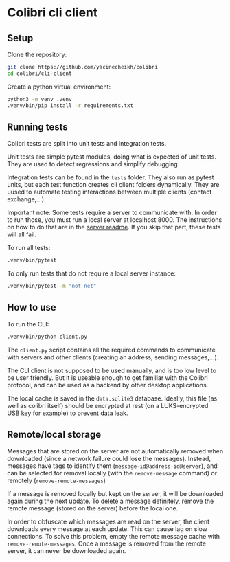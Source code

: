 # Colibri cli client

## Setup

Clone the repository:
```sh
git clone https://github.com/yacinecheikh/colibri
cd colibri/cli-client
```

Create a python virtual environment:
```sh
python3 -m venv .venv
.venv/bin/pip install -r requirements.txt
```

## Running tests

Colibri tests are split into unit tests and integration tests.

Unit tests are simple pytest modules, doing what is expected of unit tests. They are used to detect regressions and simplify debugging.

Integration tests can be found in the `tests` folder. They also run as pytest units, but each test function creates cli client folders dynamically. They are uused to automate testing interactions between multiple clients (contact exchange,...).


Important note:
Some tests require a server to communicate with. In order to run those, you must run a local server at localhost:8000. The instructions on how to do that are in the [server readme](../server/README.md). If you skip that part, these tests will all fail.


To run all tests:
```sh
.venv/bin/pytest
```

To only run tests that do not require a local server instance:
```sh
.venv/bin/pytest -m "not net"
```



## How to use

To run the CLI:
```sh
.venv/bin/python client.py
```

The `client.py` script contains all the required commands to communicate with servers and other clients (creating an address, sending messages,...).

The CLI client is not supposed to be used manually, and is too low level to be user friendly. But it is useable enough to get familiar with the Colibri protocol, and can be used as a backend by other desktop applications.

The local cache is saved in the `data.sqlite3` database. Ideally, this file (as well as colibri itself) should be encrypted at rest (on a LUKS-encrypted USB key for example) to prevent data leak.


## Remote/local storage

Messages that are stored on the server are not automatically removed when downloaded (since a network failure could lose the messages).
Instead, messages have tags to identify them (`message-id@address-id@server`), and can be selected for removal locally (with the `remove-message` command) or remotely (`remove-remote-messages`)

If a message is removed locally but kept on the server, it will be downloaded again during the next update. To delete a message definitely, remove the remote message (stored on the server) before the local one.

In order to obfuscate which messages are read on the server, the client downloads every message at each update. This can cause lag on slow connections. To solve this problem, empty the remote message cache with `remove-remote-messages`. Once a message is removed from the remote server, it can never be downloaded again.

